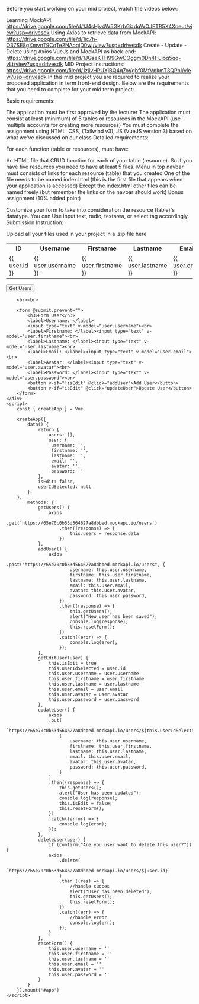 Before you start working on your mid project, watch the videos below: 

Learning MockAPI: https://drive.google.com/file/d/1J4sHjv4W5GKrbGizdqWOJFTR5X4Xpeut/view?usp=drivesdk
Using Axios to retrieve data from MockAPI: https://drive.google.com/file/d/1ic7h-O37SE8gXmvnT9CqTe2NAoqjD0wj/view?usp=drivesdk
Create - Update - Delete using Axios VueJs and MockAPI as back-end: https://drive.google.com/file/d/1JGseKTH99GwCOggm0Dh4HJioq5qq-vLt/view?usp=drivesdk
MID Project Instructions: https://drive.google.com/file/d/1zjivHPUXjBQ4q7oVgbf0MfVpkmT3QPhI/view?usp=drivesdk
In this mid project you are required to realize your proposed application in term front-end design. Below are the requirements that you need to complete for your mid term project:

Basic requirements:

The application must be first approved by the lecturer
The application must consist at least (minimum) of 5 tables or resources in the MockAPI (use multiple accounts for creating more resources)
You must complete the assignment using HTML, CSS, (Tailwind v3),  JS (VueJS version 3) based on what we've discussed on our class 
Detailed requirements:

For each function (table or resources), must have: 

An HTML file that CRUD function for each of your table (resource). So if you have five resources you need to have at least 5 files.
Menu in top navbar must consists of links for each resource (table) that you created
One of the file needs to be named index.html (this is the first file that appears when your application is accessed)
Except the index.html other files can be named freely (but remember the links on the navbar should work)
Bonus assignment (10% added point)

Customize your form to take into consideration the resource (table)'s datatype. You can Use input text, radio, textarea, or select tag accordingly. 
Submission Instruction:

Upload all your files used in your project in a .zip file here



<!DOCTYPE html>
<html lang="en">
<head>
    <meta charset="UTF-8">
    <meta name="viewport" content="width=device-width, initial-scale=1.0">
    <title>Learn VueJS with Axios for REST API</title>
    <script src="https://cdn.jsdelivr.net/npm/axios/dist/axios.min.js"></script>
    <script src="https://unpkg.com/vue@3/dist/vue.global.js"></script>
</head>
<body>
    <div id="app">
        <table>
            <tr>
                <th>ID</th>
                <th>Username</th>
                <th>Firstname</th>
                <th>Lastname</th>
                <th>Email</th>
                <th>Avatar</th>
                <th>Password</th>
                <th>Action</th>
            </tr>
            <tr v-for="user in users">
                <td>{{ user.id }}</td>
                <td>{{ user.username }}</td>
                <td>{{ user.firstname }}</td>
                <td>{{ user.lastname }}</td>
                <td>{{ user.email }}</td>
                <td><img v-bind:src="user.avatar"></td>
                <td>{{ user.password }}</td>
                <td>
                    <button @click="getEditUser(user)">Edit</button>
                    <button @click="deleteUser(user)">Delete</button>
                </td>
            </tr>
        </table>
        <button @click="getUsers">Get Users</button>

        <br><br>
        
        <form @submit.prevent="">
            <h3>Form User</h3>
            <label>Username: </label>
            <input type="text" v-model="user.username"><br>
            <label>Firstname: </label><input type="text" v-model="user.firstname"><br>
            <label>Lastname: </label><input type="text" v-model="user.lastname"><br>
            <label>Email: </label><input type="text" v-model="user.email"><br>
            <label>Avatar: </label><input type="text" v-model="user.avatar"><br>
            <label>Password: </label><input type="text" v-model="user.password"><br>
            <button v-if="!isEdit" @click="addUser">Add User</button>
            <button v-if="isEdit" @click="updateUser">Update User</button>
        </form>
    </div> 
    <script>
        const { createApp } = Vue

        createApp({
            data() {
                return {
                    users: [],
                    user: {
                     username: '',
                     firstname: '',
                     lastname: '',
                     email: '',
                     avatar: '', 
                     password: ''
                },
                isEdit: false,
                userIdSelected: null
            }
        },
            methods: {
                getUsers() {
                    axios
                        .get('https://65e70c0b53d564627a8dbbed.mockapi.io/users')
                        .then((response) => {
                            this.users = response.data
                        })
                },
                addUser() {
                    axios
                        .post("https://65e70c0b53d564627a8dbbed.mockapi.io/users", {
                            username: this.user.username,
                            firstname: this.user.firstname,
                            lastname: this.user.lastname,
                            email: this.user.email,
                            avatar: this.user.avatar,
                            password: this.user.password,
                        })
                        .then((response) => {
                            this.getUsers();
                            alert("New user has been saved");
                            console.log(response);
                            this.resetForm();
                        })
                        .catch((eror) => {
                            console.log(eror);
                        });
                },
                getEditUser(user) {
                    this.isEdit = true
                    this.userIdSelected = user.id
                    this.user.username = user.username
                    this.user.firstname = user.firstname
                    this.user.lastname = user.lastname
                    this.user.email = user.email
                    this.user.avatar = user.avatar
                    this.user.password = user.password
                },
                updateUser() {
                    axios
                    .put(
                        `https://65e70c0b53d564627a8dbbed.mockapi.io/users/${this.userIdSelected}`,
                        {
                            username: this.user.username,
                            firstname: this.user.firstname,
                            lastname: this.user.lastname,
                            email: this.user.email,
                            avatar: this.user.avatar,
                            password: this.user.password,
                        }
                    )
                    .then((response) => {
                        this.getUsers();
                        alert("User has been updated");
                        console.log(response);
                        this.isEdit = false;
                        this.resetForm();
                    })
                    .catch((error) => {
                        console.log(eror);
                    });
                },
                deleteUser(user) {
                    if (confirm("Are you user want to delete this user?")) {
                    axios
                        .delete(
                            `https://65e70c0b53d564627a8dbbed.mockapi.io/users/${user.id}`
                        )
                        .then ((res) => {
                            //handle succes
                            alert("User has been deleted");
                            this.getUsers();
                            this.resetForm();
                        })
                        .catch((err) => {
                            //handle error
                            console.log(err);
                        }); 
                    }
                },
                resetForm() {
                    this.user.username = ''
                    this.user.firstname = ''
                    this.user.lastname = ''
                    this.user.email = ''
                    this.user.avatar = ''
                    this.user.password = ''
                }
            } 
        }).mount('#app')
    </script>
</body>
</html>
